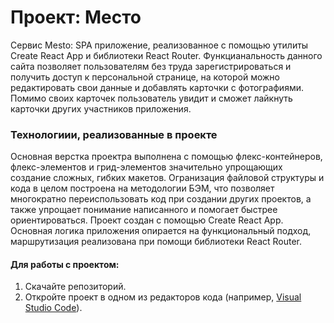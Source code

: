 # Проект: Место

Cервис Mesto: SPA приложение, реализованное с помощью утилиты Create React App и библиотеки React Router. Функцианальность данного сайта позволяет пользователям без труда зарегистрироваться и получить доступ к персональной странице, на которой можно редактировать свои данные и добавлять карточки с фотографиями. Помимо своих карточек пользователь увидит и сможет лайкнуть карточки других участников приложения.

### Технологиии, реализованные в проекте

Основная верстка проектра выполнена с помощью флекс-контейнеров, флекс-элементов и грид-элементов значительно упрощающих создание сложных, гибких макетов. Огранизация файловой структуры и кода в целом построена на методологии БЭМ, что позволяет многократно переиспользовать код при создании других проектов, а также упрощает понимание написанного и помогает быстрее ориентироваться. Проект создан с помощью Create React App. Основная логика приложения опирается на функциональный подход, маршрутизация реализована при помощи библиотеки React Router.

#### Для работы с проектом:  
1. Скачайте репозиторий.
2. Откройте проект в одном из редакторов кода (например, [Visual Studio Code](https://code.visualstudio.com/)).
